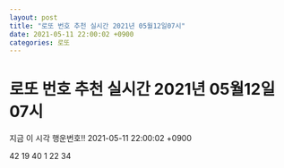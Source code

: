 ```yaml
---
layout: post
title: "로또 번호 추천 실시간 2021년 05월12일07시"
date: 2021-05-11 22:00:02 +0900
categories: 로또
---
```


# 로또 번호 추천 실시간 2021년 05월12일07시

지금 이 시각 행운번호!! 2021-05-11 22:00:02 +0900

 42  19  40  1  22  34 

